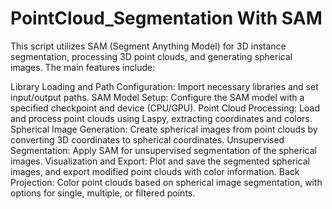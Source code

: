 # PointCloud_Segmentation With SAM

This script utilizes SAM (Segment Anything Model) for 3D instance segmentation, processing 3D point clouds, and generating spherical images. The main features include:

Library Loading and Path Configuration: Import necessary libraries and set input/output paths.
SAM Model Setup: Configure the SAM model with a specified checkpoint and device (CPU/GPU).
Point Cloud Processing: Load and process point clouds using Laspy, extracting coordinates and colors.
Spherical Image Generation: Create spherical images from point clouds by converting 3D coordinates to spherical coordinates.
Unsupervised Segmentation: Apply SAM for unsupervised segmentation of the spherical images.
Visualization and Export: Plot and save the segmented spherical images, and export modified point clouds with color information.
Back Projection: Color point clouds based on spherical image segmentation, with options for single, multiple, or filtered points.
